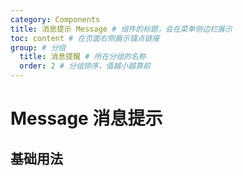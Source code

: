 ```yaml
---
category: Components
title: 消息提示 Message # 组件的标题，会在菜单侧边栏展示
toc: content # 在页面右侧展示锚点链接
group: # 分组
  title: 消息提醒 # 所在分组的名称
  order: 2 # 分组排序，值越小越靠前
---
```


# Message 消息提示

## 基础用法

<code src="./demo/basic.tsx"></code>

<!-- ## 禁用按钮

通过 `disabled` 设置 `Switch` 为禁用状态。

<code src="./demo/disabled.tsx"></code>

## 文字和图标

<code src="./demo/child.tsx"></code>

## 尺寸

<code src="./demo/size.tsx"></code> -->
